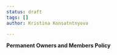```yaml
---
status: draft
tags: []
author: Kristina Konsatntnyova

---
```

**Permanent Owners and Members Policy**